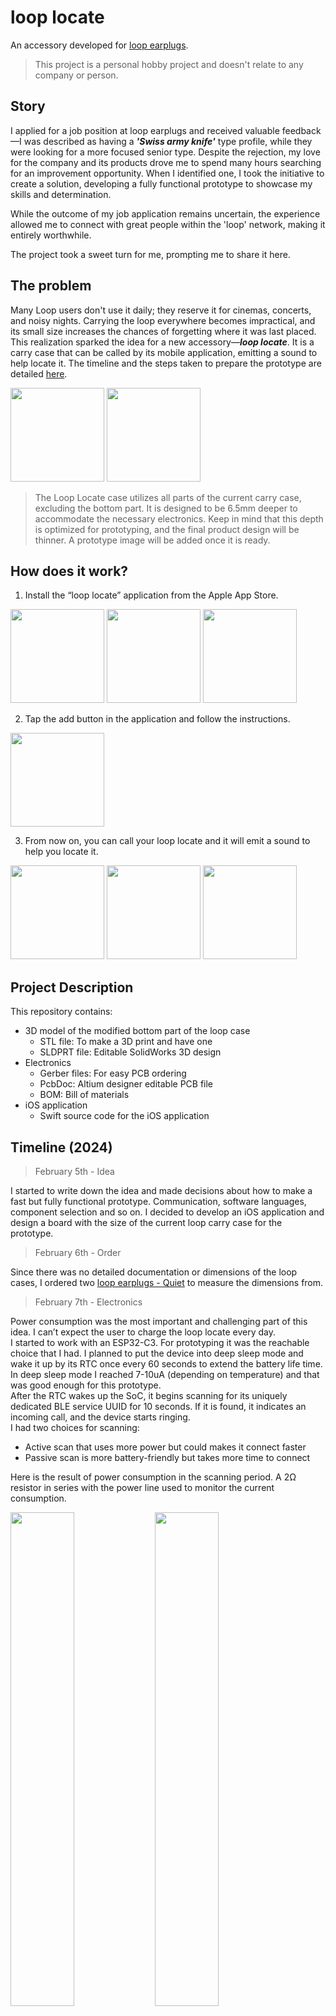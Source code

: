 # loop locate
An accessory developed for [loop earplugs](https://www.loopearplugs.com).
>This project is a personal hobby project and doesn't relate to any company or person.

## Story
I applied for a job position at loop earplugs and received valuable feedback—I was described as having a ***'Swiss army knife'*** type profile, while they were looking for a more focused senior type. Despite the rejection, my love for the company and its products drove me to spend many hours searching for an improvement opportunity. When I identified one, I took the initiative to create a solution, developing a fully functional prototype to showcase my skills and determination.

While the outcome of my job application remains uncertain, the experience allowed me to connect with great people within the 'loop' network, making it entirely worthwhile.

The project took a sweet turn for me, prompting me to share it here.

## The problem
Many Loop users don't use it daily; they reserve it for cinemas, concerts, and noisy nights. Carrying the loop everywhere becomes impractical, and its small size increases the chances of forgetting where it was last placed. This realization sparked the idea for a new accessory—***loop locate***. It is a carry case that can be called by its mobile application, emitting a sound to help locate it. The timeline and the steps taken to prepare the prototype are detailed [here](#timeline-2024).


<img src="./assets/originalCaseClose.png" width="150" height="auto">  <img src="./assets/OriginalCaseOpen.png" width="150" height="auto">  

>The Loop Locate case utilizes all parts of the current carry case, excluding the bottom part. It is designed to be 6.5mm deeper to accommodate the necessary electronics. Keep in mind that this depth is optimized for prototyping, and the final product design will be thinner. A prototype image will be added once it is ready.


## How does it work?
1. Install the “loop locate” application from the Apple App Store.

<img src="./assets/AppIcon.png" width="150" height="auto">  <img src="./assets/AppSplash.png" width="150" height="auto">  <img src="./assets/AppWellcome.png" width="150" height="auto">

2. Tap the add button in the application and follow the instructions.

<img src="./assets/AppScan.png" width="150" height="auto">

3. From now on, you can call your loop locate and it will emit a sound to help you locate it.

<img src="./assets/AppReady.png" width="150" height="auto">  <img src="./assets/AppCall.png" width="150" height="auto">  <img src="./assets/AppRing.png" width="150" height="auto">


## Project Description 
This repository contains:
 * 3D model of the modified bottom part of the loop case
   * STL file: To make a 3D print and have one
   * SLDPRT file: Editable SolidWorks 3D design
 * Electronics
   * Gerber files: For easy PCB ordering
   * PcbDoc: Altium designer editable PCB file
   * BOM: Bill of materials
 * iOS application
   * Swift source code for the iOS application


## Timeline (2024)
>February 5th - Idea

I started to write down the idea and made decisions about how to make a fast but fully functional prototype. Communication, software languages, component selection and so on. I decided to develop an iOS application and design a board with the size of the current loop carry case for the prototype. 

>February 6th - Order

Since there was no detailed documentation or dimensions of the loop cases, I ordered two [loop earplugs - Quiet](https://www.loopearplugs.com/products/quiet) to measure the dimensions from.

>February 7th - Electronics

Power consumption was the most important and challenging part of this idea. I can’t expect the user to charge the loop locate every day.  
I started to work with an ESP32-C3. For prototyping it was the reachable choice that I had. I planned to put the device into deep sleep mode and wake it up by its RTC once every 60 seconds to extend the battery life time. In deep sleep mode I reached 7-10uA (depending on temperature) and that was good enough for this prototype.  
After the RTC wakes up the SoC, it begins scanning for its uniquely dedicated BLE service UUID for 10 seconds. If it is found, it indicates an incoming call, and the device starts ringing.  
I had two choices for scanning:  
 * Active scan that uses more power but could makes it connect faster
 * Passive scan is more battery-friendly but takes more time to connect

Here is the result of power consumption in the scanning period. A 2Ω resistor in series with the power line used to monitor the current consumption.

<img src="./assets/Passive.png" width="45%" height="auto">  <img src="./assets/Active.png" width="45%" height="auto">  
<sub>Waveforms had been captured using my Hantek oscilloscope</sub>  
<sub>The BLE communication tests have been done with Nordic Semiconductor’s [nRF Connect](https://play.google.com/store/apps/details?id=no.nordicsemi.android.mcp&pcampaignid=web_share) application</sub>

Since there was no noticeable delay in passive mode scanning I used it to keep the device’s battery longer lasting.  
Depending on usage statistics, the battery charge in this prototype should last for more than a month. The final product will be able to achieve even greater longevity on a single charge, thanks to the use of SoCs with lower power consumption and better batteries.

I ordered some buzzers to test their sound before ordering the PCB.  
Also a 120mAh LiPo battery was my choice. Although a round Li-po battery was much better for 3D design and could make its bottom more curvy, it wasn’t easily available in the Turkish market. But this one was a good fit too and it was available. 

>February 8th - Firmware

To speed up the process, I started to write the firmware on a ESP32-C3-DevKitM-1 I already had using Arduino.
The logs are available on the UART with 115200 bps.  

<img src="./assets/Serial.png" width="auto" height="150">  <img src="./assets/devkit.png" width="auto" height="150">  

>February 9th - iOS application functionality

I started to develop the prototype application in SWIFT with the simplest possible UI and writing BLE functions, communicating with the DevKit and managing timeouts, errors and troubleshooting.


>February 10th - iOS application UI

I finalized the iOS application and did a little UI improvement.

>February 11th - Apple App Store

I submitted the required images and documents to publish the prototype's application on the App Store. A few days later, I received an email stating that, to approve the application, I should record a video demonstrating the working product using the application. They didn't accept footage with the DevKit, so the process was paused until I completed the prototype.

>February 12th - PCB

I got my Black loop Quiet and the quality was unbelievably great. However the case was white, not black!  
I ordered the black one due to the 3D print shop I work with, which only prints SLS models in black.  
To proceed with measuring the dimensions for PCB and 3D design, I had to take the case apart.  

<img src="./assets/loop.png" width="auto" height="150">  <img src="./assets/PCB1.png" width="auto" height="150">  <img src="./assets/PCB2.png" width="auto" height="150">  <img src="./assets/PCB3.png" width="auto" height="150">  
<sub>Note the PCB thickness should be 0.8mm to fit the 3D design.</sub>  

I submitted an order on PCBWay, but due to the Chinese New Year holidays, it will take longer than usual to receive the PCB.

>February 13th - 3D design

I wish I had the rounded battery, it would make me able to increase the curving radius of the bottom and make it much more beautiful. But this was the fastest way to achieve the working prototype for me.  
I had to make some modifications to the original part:
 * Adding 6.5mm to the height 
   * 3mm for battery
   * 0.8mm for PCB
   * 2.7mm for the tallest component on the PCB
 * Three holes for sound
 * Charging port opening 
 * Stands for PCB

<img src="./assets/3D4.png" width="auto" height="200">

<img src="./assets/3D1.png" width="auto" height="75">  <img src="./assets/3D2.png" width="auto" height="75">  <img src="./assets/3D3.png" width="auto" height="75">  

I designed it in SolidWorks and I ordered the SLS 3D print. 

>February 21th - 3D printed body

I got the 3D printed part of body today.

<img src="./assets/SLS1.png" width="auto" height="150">  <img src="./assets/SLS2.png" width="auto" height="150">  <img src="./assets/SLS3.png" width="auto" height="150">  
<img src="./assets/SLS6.png" width="auto" height="150">  <img src="./assets/SLS7.png" width="auto" height="150">  <img src="./assets/SLS4.png" width="auto" height="150">  

>February 22th - 3D design

The difference in curve radius between the top and bottom parts and also the colors doesn't look good together. Since I'm still waiting for the PCB, I have time to order another 3D-printed part, so I've designed the top side too.

<img src="./assets/3Dboth1.png" width="auto" height="150">  <img src="./assets/3Dboth2.png" width="auto" height="150">  <img src="./assets/3Dboth3.png" width="auto" height="150">  

>February 27th - Assembling

I got both the 3D printed parts and PCB today and started to putting them together.

<img src="./assets/PCB_.png" width="auto" height="150"> <img src="./assets/PCB_1.png" width="auto" height="150"> <img src="./assets/PCB_2.png" width="auto" height="150"> 

<img src="./assets/Body.png" width="auto" height="150"> <img src="./assets/Body-PCB.png" width="auto" height="150"> <img src="./assets/full.png" width="auto" height="150"> 

<img src="./assets/Closed.png" width="auto" height="150"> <img src="./assets/Back.png" width="auto" height="150"> 

Everything worked well and was ready to record the video for apple app store.
[Here](https://drive.google.com/file/d/1b1V_XANwa1eLE-llirHkk3rfKeZi7E60/view?usp=share_link) is the simple video that I sent to apple, hope they accept it and publish the application.

>***Current Status: Awaiting the Application approval.***
